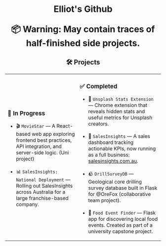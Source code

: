 <h1 align="center">
  Elliot's Github
  <p align="center">
    📦 Warning: May contain traces of half-finished side projects.
  </p>
</h1>

<h2 align="center">🛠️ Projects</h2>
<table>
  <tr>
    <td>
      <h3>🚧 In Progress</h3>
      <ul>
        <li>
          🎬 <code>MovieStar</code> — A React-based web app exploring frontend best practices, API integration, and server-side logic. (Uni project)
        </li>
        <br/>
        <li>
          📊 <code>SalesInsights: National Deployment</code> — Rolling out SalesInsights across Australia for a large franchise-based company.
        </li>
      </ul>
    </td>
    <td>
      <h3>✅ Completed</h3>
      <ul>
        <li>
          🌄 <code>Unsplash Stats Extension</code> — Chrome extension that reveals hidden stats and useful metrics for Unsplash creators.
        </li>
        <br/>
        <li>
          💼 <code>SalesInsights</code> — A sales dashboard tracking actionable KPIs, now running as a full business: <a href="https://salesinsights.com.au" target="_blank">salesinsights.com.au</a>.
        </li>
        <br/>
        <li>
          🪨 <code>DrillSurveyDB</code> — Geological core drilling survey database built in Flask for @OreFox (collaborative team project).
        </li>
        <br/>
        <li>
          🍔 <code>Food Event Finder</code> — Flask app for discovering local food events. Created as part of a university capstone project.
        </li>
      </ul>
    </td>
  </tr>
</table>

<!--
**elliotcullen/elliotcullen** is a ✨ _special_ ✨ repository because its `README.md` (this file) appears on your GitHub profile.

Here are some ideas to get you started:

- 🔭 I’m currently working on ...
- 🌱 I’m currently learning ...
- 👯 I’m looking to collaborate on ...
- 🤔 I’m looking for help with ...
- 💬 Ask me about ...
- 📫 How to reach me: ...
- 😄 Pronouns: ...
- ⚡ Fun fact: ...
-->
